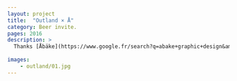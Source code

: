 ```yaml
---
layout: project
title:  "Outland × Å"
category: Beer invite.
pages: 2016
description: >
  Thanks [Åbäke](https://www.google.fr/search?q=abake+graphic+design&amp;source=lnms&amp;tbm=isch&amp;sa=X&amp;ved=0ahUKEwinnJiDyqvTAhXByRoKHXiuCegQ_AUICCgB){:target="_blank"}.
  
images: 
    - outland/01.jpg
---
```

